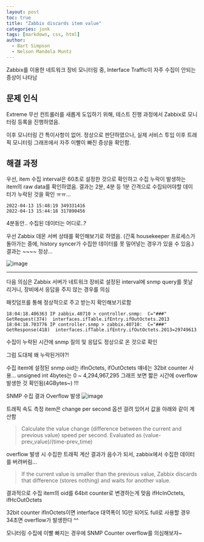 ```yaml
---
layout: post
toc: true
title: "Zabbix discards item value"
categories: junk
tags: [markdown, css, html]
author:
  - Bart Simpson
  - Nelson Mandela Muntz
---
```


Zabbix를 이용한 네트워크 장비 모니터링 중, Interface Traffic이 자주 수집이 안되는 증상이 나타남

## 문제 인식
Extreme 무선 컨트롤러를 새롭게 도입하기 위해, 테스트 진행 과정에서 Zabbix로 모니터링 등록을 진행하였음.

이후 모니터링 간 특이사항이 없어. 정상으로 판단하였으나, 실제 서비스 투입 이후 트래픽 모니터링 그래프에서
자주 이빨이 빠진 증상을 확인함.


## 해결 과정
우선, item 수집 interval은 60초로 설정한 것으로 확인하고 수집 누락이 발생하는 item의 raw data를 확인하였음.
결과는 2분, 4분 등 1분 간격으로 수집되어야할 데이터가 누락된 것을 확인 ㅠㅠ...

```
2022-04-13 15:48:19	349331416
2022-04-13 15:44:18	317890456
```

4분동안.. 수집된 데이터는 어디로..?

우선 Zabbix 데몬 서버 상태를 확인해보기로 하였음. 
(간혹 housekeeper 프로세스가 돌아가는 중에, history syncer가 수집한 데이터를 못 밀어넣는 경우가 있을 수 있음.)
결과는 ~~~~ 정상...

![image](https://user-images.githubusercontent.com/103275329/163206167-d4c561c4-9593-47e1-9757-d26003b1c645.png)


---


다음 의심은 Zabbix 서버가 네트워크 장비로 설정된 interval에 snmp query를 못날리거니, 장비에서 응답을 주지 않는 경우를 의심

패킷덤프를 통해 정상적으로 주고 받는지 확인해보기로함

```
18:04:18.406363 IP zabbix.40710 > controller.snmp:  C="###" GetRequest(374)  interfaces.ifTable.ifEntry.ifOutOctets.2013
18:04:18.703776 IP controller.snmp > zabbix.40710:  C="###" GetResponse(418)  interfaces.ifTable.ifEntry.ifOutOctets.2013=29749613
```

수집이 누락된 시간에 snmp 질의 및 응답도 정상으로 온 것으로 확인

그럼 도대체 왜 누락된거야?!

수집 item에 설정된 snmp oid는 ifInOctets, ifOutOctets 
얘네는 32bit counter 사용... unsigned int 4bytes는 0 ~ 4,294,967,295
그래프 보면 짧은 시간에 overflow 발생한 것 확인됨(4GBytes~) !!!

SNMP 수집 결과 Overflow 발생
![image](https://user-images.githubusercontent.com/103275329/163207275-0adb44ce-b6ea-450d-b3e1-556cd438623a.png)


트래픽 속도 측정 item은 change per second 옵션 걸려 있어서 값을 아래와 같이 계산함


> Calculate the value change (difference between the current and previous value) speed per second.
Evaluated as (value-prev_value)/(time-prev_time)

overflow 발생 시 수집한 트래픽 계산 결과가 음수가 되서, zabbix에서 수집한 데이터를 버려버림...

> If the current value is smaller than the previous value, Zabbix discards that difference (stores nothing) and waits for another value.


결과적으로 수집 item의 oid를 64bit counter로 변경하는게 맞음
ifHcInOctets, ifHcOutOctets

32bit counter ifInOctets이면 interface 대역폭이 1G만 되어도 full로 사용할 경우 34초면 overflow가 발생한다 ^^

모니터링 수집에 이빨 빠지는 경우에 SNMP Counter overflow를 의심해보자~